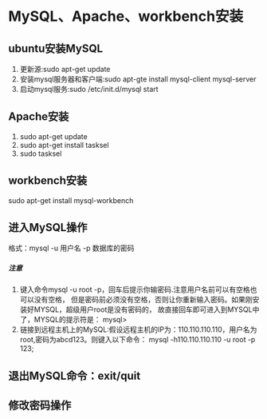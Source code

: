 # MySQL、Apache、workbench安装

## ubuntu安装MySQL

1. 更新源:sudo apt-get update
2. 安装mysql服务器和客户端:sudo apt-gte install mysql-client mysql-server
3. 启动mysql服务:sudo /etc/init.d/mysql start

## Apache安装
1. sudo apt-get update
2. sudo apt-get install tasksel
3. sudo tasksel

## workbench安装

sudo apt-get install mysql-workbench

## 进入MySQL操作

格式：mysql -u 用户名 -p 数据库的密码
##### 注意
1. 键入命令mysql -u root -p，回车后提示你输密码.注意用户名前可以有空格也可以没有空格，
但是密码前必须没有空格，否则让你重新输入密码。如果刚安装好MYSQL，超级用户root是没有密码的，
故直接回车即可进入到MYSQL中了，MYSQL的提示符是： mysql>
2. 链接到远程主机上的MySQL:假设远程主机的IP为：110.110.110.110，用户名为root,密码为abcd123。则键入以下命令： mysql -h110.110.110.110 -u root -p 123;

## 退出MySQL命令：exit/quit

## 修改密码操作




